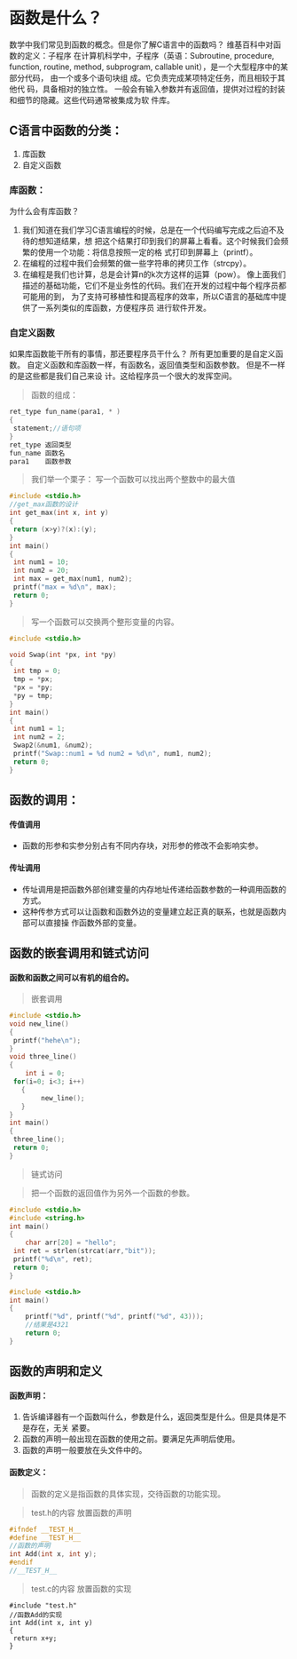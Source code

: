 # 函数是什么？
 数学中我们常见到函数的概念。但是你了解C语言中的函数吗？ 维基百科中对函数的定义：子程序
 在计算机科学中，子程序（英语：Subroutine, procedure, function, routine, method,
 subprogram, callable unit），是一个大型程序中的某部分代码， 由一个或多个语句块组
 成。它负责完成某项特定任务，而且相较于其他代 码，具备相对的独立性。
 一般会有输入参数并有返回值，提供对过程的封装和细节的隐藏。这些代码通常被集成为软
 件库。
## C语言中函数的分类：
1. 库函数
2. 自定义函数
### 库函数：
为什么会有库函数？
1. 我们知道在我们学习C语言编程的时候，总是在一个代码编写完成之后迫不及待的想知道结果，想
把这个结果打印到我们的屏幕上看看。这个时候我们会频繁的使用一个功能：将信息按照一定的格
式打印到屏幕上（printf）。
2. 在编程的过程中我们会频繁的做一些字符串的拷贝工作（strcpy）。
3. 在编程是我们也计算，总是会计算n的k次方这样的运算（pow）。
像上面我们描述的基础功能，它们不是业务性的代码。我们在开发的过程中每个程序员都可能用的到，
为了支持可移植性和提高程序的效率，所以C语言的基础库中提供了一系列类似的库函数，方便程序员
进行软件开发。

### 自定义函数

如果库函数能干所有的事情，那还要程序员干什么？
所有更加重要的是自定义函数。
自定义函数和库函数一样，有函数名，返回值类型和函数参数。 但是不一样的是这些都是我们自己来设
计。这给程序员一个很大的发挥空间。

> 函数的组成：
```c
ret_type fun_name(para1, * )
{
 statement;//语句项
}
ret_type 返回类型
fun_name 函数名
para1    函数参数
```

> 我们举一个栗子：
> 写一个函数可以找出两个整数中的最大值
```c
#include <stdio.h>
//get_max函数的设计
int get_max(int x, int y)
{
 return (x>y)?(x):(y);
}
int main()
{
 int num1 = 10;
 int num2 = 20;
 int max = get_max(num1, num2);
 printf("max = %d\n", max);
 return 0;
}
```
> 写一个函数可以交换两个整形变量的内容。
```c
#include <stdio.h>

void Swap(int *px, int *py)
{
 int tmp = 0;
 tmp = *px;
 *px = *py;
 *py = tmp;
}
int main()
{
 int num1 = 1;
 int num2 = 2;
 Swap2(&num1, &num2);
 printf("Swap::num1 = %d num2 = %d\n", num1, num2);
 return 0;
}
```

## 函数的调用：
#### 传值调用
* 函数的形参和实参分别占有不同内存块，对形参的修改不会影响实参。
#### 传址调用
* 传址调用是把函数外部创建变量的内存地址传递给函数参数的一种调用函数的方式。
* 这种传参方式可以让函数和函数外边的变量建立起正真的联系，也就是函数内部可以直接操
作函数外部的变量。

## 函数的嵌套调用和链式访问
#### 函数和函数之间可以有机的组合的。
> 嵌套调用
```c
#include <stdio.h>
void new_line()
{
 printf("hehe\n");
}
void three_line()
{
    int i = 0;
 for(i=0; i<3; i++)
   {
        new_line();
   }
}
int main()
{
 three_line();
 return 0;
}
````

> 链式访问

 > 把一个函数的返回值作为另外一个函数的参数。
```c
#include <stdio.h>
#include <string.h>
int main()
{
    char arr[20] = "hello";
 int ret = strlen(strcat(arr,"bit"));
 printf("%d\n", ret);
 return 0;
}
```
```c
#include <stdio.h>
int main()
{
    printf("%d", printf("%d", printf("%d", 43)));
    //结果是4321
    return 0;
}
```

## 函数的声明和定义
#### 函数声明：
1. 告诉编译器有一个函数叫什么，参数是什么，返回类型是什么。但是具体是不是存在，无关
紧要。
2. 函数的声明一般出现在函数的使用之前。要满足先声明后使用。
3. 函数的声明一般要放在头文件中的。

#### 函数定义：
   > 函数的定义是指函数的具体实现，交待函数的功能实现。

> test.h的内容 放置函数的声明

```c
#ifndef __TEST_H__
#define __TEST_H__
//函数的声明
int Add(int x, int y);
#endif 
//__TEST_H__
```
> test.c的内容 放置函数的实现
```
#include "test.h"
//函数Add的实现
int Add(int x, int y)
{
 return x+y;
}
```
